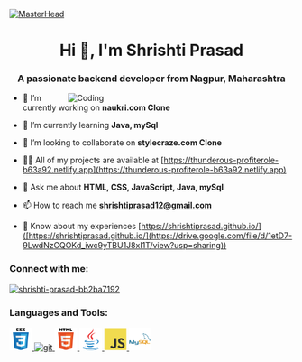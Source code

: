 [![MasterHead](https://cache.careers360.mobi/media/private/courses/contents/337607/2022/1/17/5627_Full-Stack%20Web%20Development.jpg)](https://shrishti-prasad-bb2ba7192)
<h1 align="center">Hi 👋, I'm Shrishti Prasad</h1>
<h3 align="center">A passionate backend developer from Nagpur, Maharashtra</h3>
<img align="right" alt="Coding" width="400" src="https://miro.medium.com/max/1400/0*yBvA5CnEX3Sd4aod.gif">

- 🔭 I’m currently working on **naukri.com Clone**

- 🌱 I’m currently learning **Java, mySql**

- 👯 I’m looking to collaborate on **stylecraze.com Clone**

- 👨‍💻 All of my projects are available at [https://thunderous-profiterole-b63a92.netlify.app](https://thunderous-profiterole-b63a92.netlify.app)

- 💬 Ask me about **HTML, CSS, JavaScript, Java, mySql**

- 📫 How to reach me **shrishtiprasad12@gmail.com**

- 📄 Know about my experiences [https://shrishtiprasad.github.io/]([https://shrishtiprasad.github.io/](https://drive.google.com/file/d/1etD7-9LwdNzCQOKd_iwc9yTBU1J8xI1T/view?usp=sharing))

<h3 align="left">Connect with me:</h3>
<p align="left">
<a href="https://linkedin.com/in/shrishti-prasad-bb2ba7192" target="blank"><img align="center" src="https://raw.githubusercontent.com/rahuldkjain/github-profile-readme-generator/master/src/images/icons/Social/linked-in-alt.svg" alt="shrishti-prasad-bb2ba7192" height="30" width="40" /></a>
</p>

<h3 align="left">Languages and Tools:</h3>
<p align="left"> <a href="https://www.w3schools.com/css/" target="_blank" rel="noreferrer"> <img src="https://raw.githubusercontent.com/devicons/devicon/master/icons/css3/css3-original-wordmark.svg" alt="css3" width="40" height="40"/> </a> <a href="https://git-scm.com/" target="_blank" rel="noreferrer"> <img src="https://www.vectorlogo.zone/logos/git-scm/git-scm-icon.svg" alt="git" width="40" height="40"/> </a> <a href="https://www.w3.org/html/" target="_blank" rel="noreferrer"> <img src="https://raw.githubusercontent.com/devicons/devicon/master/icons/html5/html5-original-wordmark.svg" alt="html5" width="40" height="40"/> </a> <a href="https://www.java.com" target="_blank" rel="noreferrer"> <img src="https://raw.githubusercontent.com/devicons/devicon/master/icons/java/java-original.svg" alt="java" width="40" height="40"/> </a> <a href="https://developer.mozilla.org/en-US/docs/Web/JavaScript" target="_blank" rel="noreferrer"> <img src="https://raw.githubusercontent.com/devicons/devicon/master/icons/javascript/javascript-original.svg" alt="javascript" width="40" height="40"/> </a> <a href="https://www.mysql.com/" target="_blank" rel="noreferrer"> <img src="https://raw.githubusercontent.com/devicons/devicon/master/icons/mysql/mysql-original-wordmark.svg" alt="mysql" width="40" height="40"/> </a> </p>


